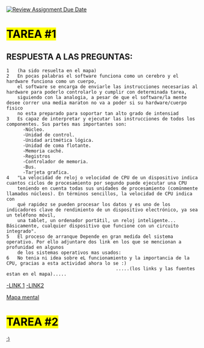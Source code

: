[![Review Assignment Due Date](https://classroom.github.com/assets/deadline-readme-button-22041afd0340ce965d47ae6ef1cefeee28c7c493a6346c4f15d667ab976d596c.svg)](https://classroom.github.com/a/sTWg933Z)

# <mark>TAREA #1</mark>
## RESPUESTA A LAS PREGUNTAS:
    1   (ha sido resuelta en el mapa)
    2   En pocas palabras el software funciona como un cerebro y el hardware funciona como un cuerpo, 
        el software se encarga de enviarle las instrucciones necesarias al hardware para poderlo controlarlo y cumplir con determinada tarea, 
        siguiendo con la analogia, a pesar de que el software/la mente desee correr una media maraton no va a poder si su hardware/cuerpo fisico 
        no esta preparado para soportar tan alto grado de intensiad
    3   Es capaz de interpretar y ejecutar las instrucciones de todos los componentes. Sus partes mas importantes son:
          -Núcleo.
          -Unidad de control.
          -Unidad aritmética lógica.
          -Unidad de coma flotante.
          -Memoria caché. 
          -Registros
          -Controlador de memoria.
          -Bus.
          -Tarjeta grafica.
    4   "La velocidad de reloj o velocidad de CPU de un dispositivo indica cuantos ciclos de procesamiento por segundo puede ejecutar una CPU 
        teniendo en cuenta todas sus unidades de procesamiento (comúnmente llamados núcleos). En términos sencillos, la velocidad de CPU indica con 
        qué rapidez se pueden procesar los datos y es uno de los indicadores clave de rendimiento de un dispositivo electrónico, ya sea un teléfono móvil,
        una tablet, un ordenador portátil, un reloj inteligente... Básicamente, cualquier dispositivo que funcione con un circuito integrado". 
    5   El proceso de arranque Depende en gran medida del sistema operativo. Por ello adjuntare dos link en los que se mencionan a profunidad en algunos
        de los sistemas operativos mas usados: 
    6   No tenia ni idea sobre eL funcionamiento y la importancia de la CPU, gracias a esta actividad ahora lo se :)
                                            .....(los links y las fuentes estan en el mapa).....
[-LINK 1](https://www.ecured.cu/Proceso_de_Arranque_de_un_Ordenador) 
[-LINK2](https://www.profesionalreview.com/2023/07/02/proceso-arranque-pc/)

    
    
 [Mapa mental](https://www.canva.com/design/DAGLxezkcyU/-E4vBS-0M73QTVSXwhEqTA/view?utm_content=DAGLxezkcyU&utm_campaign=designshare&utm_medium=link&utm_source=editor) 




 # <mark>TAREA #2</mark>

[:)](https://www.canva.com/design/DAGMYb6sYB4/aO0xZhjdx5joVSFmqdT1vA/edit?utm_content=DAGMYb6sYB4&utm_campaign=designshare&utm_medium=link2&utm_source=sharebutton)



